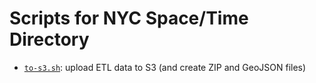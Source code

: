 # Scripts for NYC Space/Time Directory

- [`to-s3.sh`](to-s3.sh): upload ETL data to S3 (and create ZIP and GeoJSON files)
